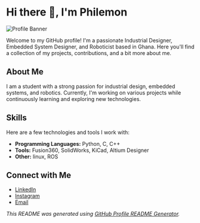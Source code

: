 # Hi there 👋, I'm Philemon

![Profile Banner](path/to/your/banner/image.png)

Welcome to my GitHub profile! I'm a passionate Industrial Designer, Embedded System Designer, and Roboticist based in Ghana. Here you'll find a collection of my projects, contributions, and a bit more about me.

## About Me

I am a student with a strong passion for industrial design, embedded systems, and robotics. Currently, I'm working on various projects while continuously learning and exploring new technologies.


## Skills

Here are a few technologies and tools I work with:

- **Programming Languages:** Python, C, C++
- **Tools:** Fusion360, SolidWorks, KiCad, Altium Designer
- **Other:** linux, ROS

## Connect with Me

- [LinkedIn](https://www.linkedin.com/in/philemon-obed-obeng-a4497524b?utm_source=share&utm_campaign=share_via&utm_content=profile&utm_medium=ios_app)
- [Instagram](https://www.instagram.com/_.scott_scott.__/#)
- [Email](mailto:philemonobjnr@gmail.com)


*This README was generated using [GitHub Profile README Generator](https://github.com/rahuldkjain/github-profile-readme-generator).*
